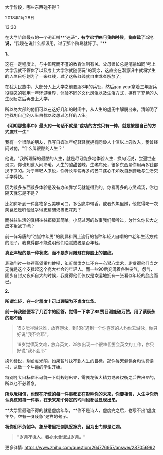 大学阶段，哪些东西碰不得？

2018年1月28日

13:30

在大学阶段最火的一个词汇叫**"迷茫"**，有学弟学妹问我的时候，我直截了当地说，**"我现在说什么都没用，过了那个阶段就好了。"**

**1、**

这在一定程度上，与中国死而不僵的教育体制有关。父母师长总是灌输如同"考上大学我就不管你了以及考上大学你就随便玩"的观念，这直接在潜意识中就将学生的人生目标划为了一条红线，过了这条红线就自由或者解放了。

在犹太民族中，大部分人上大学之前要服3年的兵役，然后gap year拿着三年服兵役赚来的钱用一年环游世界，体验不同的文化风俗以及生活方式，拥有了充足的人生阅历之后再去上大学。

所以绝大部的他们可以在这好几年的时间中，从人生的虚无中解脱出来，清晰明了地找到自己的人生目标以及想过怎样的人生。

**《明朝那些事中》最火的一句话不就是"成功的方式只有一种，就是按照自己的方式度过一生"**

我有一个很酷的朋友，靠写自媒体年纪轻轻就拥有同龄人十倍以上的收入，我曾经问过他，"什么叫很酷的人生？"

他说，"我所理解的最酷的人生，就是尽可能多地体验人生，换句话说，尝遍世态炎凉，你也知道人间冷暖。人生的酸甜苦辣，生老病死，很多东西是你用再多钱都换不来的。对于年轻人来说，你听长辈说再多的苦口婆心不如发自肺腑地与生活交手学得快。"

因为很多东西很多体验是没有办法靠学习就能得到的。你看再多的心灵鸡汤，你也隔天就忘是不是？

比如你听到一件食物多么美味可口，多么脆中带香，或者外焦里嫩，他觉得吃一次美食还是听他说学得更精细或者更深刻？

而往往生活的真相往往都极其简单。小马过河的故事我们都听过，为什么你长大之后不敢试了呢？

前一阵冯唐的"油腻中年男"的刷屏和网上流行的各种年轻人自嘲的中老年生活方式的段子，我觉得都不能说明他们油腻或者是否年轻。

**真正年轻的是一种状态，而不是岁月雕琢在你脸上的皱纹。**

我碰到过一些德高望重的教授，年近耄耋之年还在一心潜心学术，我觉得他们当之无愧是这个支撑起这个庞大社会的年轻人。而一些90后充满着各种丧气，怨气，固步自封又夜郎自大的时候，我觉得他们仅仅是幸运地拥有一张看似年轻的脸庞而已。

**2.**

**所谓年轻，在一定程度上可以理解为不虚度年华。**

**前一阵我随便写了几百字的回答，觉得一下拿了8K赞目测能破万赞，用了蔡康永的那句话**

> 15岁觉得游泳难，放弃游泳，到18岁遇到一个你喜欢的人约你去游泳，你只好说"我不会耶"。
>
> 18岁觉得英文难，放弃英文，28岁出现一个很棒但要会英文的工作，你只好说"我不会耶"

换句话说，别虚度光阴，如果暂时找不到人生的目标，那你每天健健身和认真读书，从做一个牛逼的学生开始。

特别是大目标你不可能一下就规划出来，需要花很大精力或者权衡之后做出来的，所以也不必着急。

**所以我相信，你现在所做的每一件事都正在影响你的未来，你要相信，人生中你所认真做的每一件事，在未来某个特定的时间段都会显现出来。**

**大学里最碰不得的就是虚度年华，**你不是诗人，虚度完之后，也写不出"虚度年华，空有一身疲惫"这样的句子。

**祝你们不负韶华，象牙塔里把剑佩妥擦亮，因为出门即是江湖。**

> **"岁月不饶人，我亦未曾饶过岁月。"**

更多详情: <https://www.zhihu.com/question/264776957/answer/287056992>
